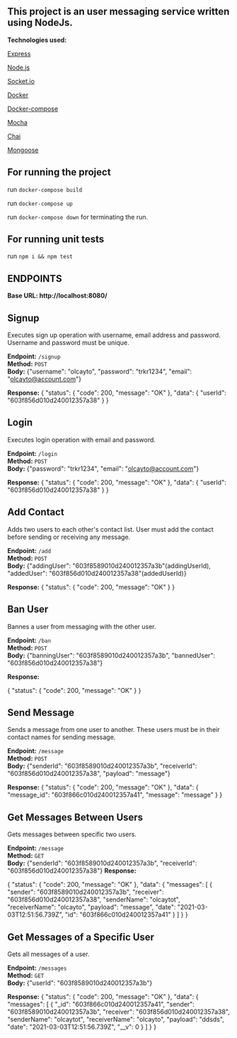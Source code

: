 ## This project is an user messaging service written using NodeJs.

**Technologies used:**

[Express](https://expressjs.com/)

[Node.js](https://nodejs.org/en/)

[Socket.io](https://socket.io/)

[Docker](https://www.docker.com/)

[Docker-compose](https://docs.docker.com/compose/)

[Mocha](https://mochajs.org/)

[Chai](https://www.chaijs.com/)

[Mongoose](https://mongoosejs.com/)

## For running the project

 run `docker-compose build`

 run `docker-compose up`

 run `docker-compose down` for terminating the run.
## For running unit tests

 run `npm i && npm test`

## ENDPOINTS

 **Base URL: http://localhost:8080/**

## Signup

Executes sign up operation with username, email address and password. Username and password must be unique.

**Endpoint:** `/signup` \
**Method:** `POST` \
**Body:** {"username": "olcayto",
            "password": "trkr1234",
            "email": "olcayto@account.com"}

**Response:** {
    "status": {
        "code": 200,
        "message": "OK"
    },
    "data": {
        "userId": "603f856d010d240012357a38"
    }
}

## Login

Executes login operation with email and password.

**Endpoint:** `/login` \
**Method:** `POST` \
**Body:** {"password": "trkr1234",
            "email": "olcayto@account.com"}

**Response:**
{
    "status": {
        "code": 200,
        "message": "OK"
    },
    "data": {
        "userId": "603f856d010d240012357a38"
    }
}

## Add Contact

Adds two users to each other's contact list. User must add the contact before sending or receiving any message.

**Endpoint:** `/add` \
**Method:** `POST` \
**Body:** {"addingUser": "603f8589010d240012357a3b"(addingUserId),
            "addedUser": "603f856d010d240012357a38"(addedUserId)}

**Response:**
{
    "status": {
        "code": 200,
        "message": "OK"
    }
}

## Ban User

Bannes a user from messaging with the other user. 

**Endpoint:** `/ban` \
**Method:** `POST` \
**Body:** {"banningUser": "603f8589010d240012357a3b",
        "bannedUser": "603f856d010d240012357a38"}

**Response:**

{
    "status": {
        "code": 200,
        "message": "OK"
    }
}

## Send Message

Sends a message from one user to another. These users must be in their contact names for sending message.

**Endpoint:** `/message` \
**Method:** `POST` \
**Body:** {"senderId": "603f8589010d240012357a3b",
            "receiverId": "603f856d010d240012357a38",
            "payload": "message"}

**Response:**
{
    "status": {
        "code": 200,
        "message": "OK"
    },
    "data": {
        "message_id": "603f866c010d240012357a41",
        "message": "message"
    }
}

## Get Messages Between Users

Gets messages between specific two users. 

**Endpoint:** `/message` \
**Method:** `GET` \
**Body:** {"senderId": "603f8589010d240012357a3b",
            "receiverId": "603f856d010d240012357a38"}
**Response:**

{
    "status": {
        "code": 200,
        "message": "OK"
    },
    "data": {
        "messages": [
            {
                "sender": "603f8589010d240012357a3b",
                "receiver": "603f856d010d240012357a38",
                "senderName": "olcaytot",
                "receiverName": "olcayto",
                "payload": "message",
                "date": "2021-03-03T12:51:56.739Z",
                "id": "603f866c010d240012357a41"
            }
        ]
    }
}

## Get Messages of a Specific User

Gets all messages of a user.

**Endpoint:** `/messages` \
**Method:** `GET` \
**Body:** {"userId": "603f8589010d240012357a3b"}

**Response:**
{
    "status": {
        "code": 200,
        "message": "OK"
    },
    "data": {
        "messages": [
            {
                "_id": "603f866c010d240012357a41",
                "sender": "603f8589010d240012357a3b",
                "receiver": "603f856d010d240012357a38",
                "senderName": "olcaytot",
                "receiverName": "olcayto",
                "payload": "ddsds",
                "date": "2021-03-03T12:51:56.739Z",
                "__v": 0
            }
        ]
    }
}